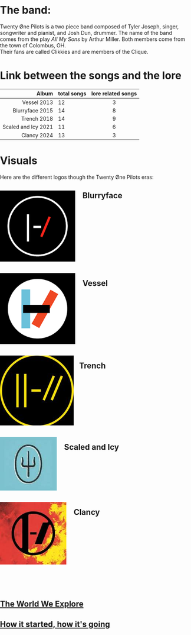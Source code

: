# The band: 
Twenty Øne Pilots is a two piece band composed of Tyler Joseph, singer, songwriter and pianist, and Josh Dun, drummer. 
The name of the band comes from the play _All My Sons_ by Arthur Miller.
Both members come from the town of Colombus, OH.  
Their fans are called Clikkies and are members of the Clique. 


# Link between the songs and the lore

Album    | total songs  | lore related songs 
---------:| :----- |:-----:
Vessel  2013    |  12 | 3
Blurryface  2015 |    14 | 8
Trench   2018 |     14 | 9
Scaled and Icy  2021  | 11| 6
Clancy   2024   |  13 | 3

# Visuals
Here are the different logos though the Twenty Øne Pilots eras:  

<p style="float:left"><img src="Twentyonepilots/blurrylogo.jpg" /></p>
<p><h2>&nbsp;&nbsp;&nbsp; Blurryface</h2></p>
<div style="clear:both"></div>
<p style="float:left"><img src="Twentyonepilots/vessellogo.jpg" /></p>
<p><h2>&nbsp;&nbsp;&nbsp; Vessel</h2></p>
<div style="clear:both"></div>
<p style="float:left"><img src="Twentyonepilots/trenchlogo.jpg" /></p>
<p><h2>&nbsp;&nbsp;&nbsp;Trench</h2></p>
<div style="clear:both"></div>
<p style="float:left"><img src="Twentyonepilots/sailogo.jpg" /></p>
<p style="font-size: 20"><h2>&nbsp;&nbsp;&nbsp; Scaled and Icy</h2></p>
<div style="clear:both"></div>
<p style="float:left"><img src="Twentyonepilots/clancylogo.jpg" /></p>
<p style="color: red"><h2>&nbsp;&nbsp;&nbsp; Clancy</h2></p>
<div style="clear:both"></div>  

&nbsp;  
&nbsp;  
## [The World We Explore](Dema.md)  
## [How it started, how it's going](moreabout.md)    

&nbsp;
<html>
<head>
    <meta charset="UTF-8">
    <meta name="viewport" content="width=device-width, initial-scale=1.0">
    <style>
        body {
            margin: 0;
            padding: 0;
            height: 125; 
            background-image: url('Twentyonepilots/background.jpg'); 
            background-size: cover; 
            background-position: center; 
            background-repeat: no-repeat;
        }
    </style>
</head> 
</html>
